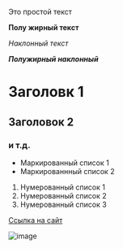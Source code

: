 Это простой текст

**Полу жирный текст**

*Наклонный текст*

***Полужирный наклонный***

# Заголовк 1

## Заголовок 2

### и т.д.

- Маркированный список 1
- Маркированнный список 2


1. Нумерованный список 1
2. Нумерованный список 2
3. Нумерованный список 3

[Ссылка на сайт](https://github.com/Miadr-glitch/Study_1/edit/main/main.md)

![image](https://encrypted-tbn0.gstatic.com/images?q=tbn:ANd9GcQULAFFIeoTlEXkF8dADrcN0DSxVMY7mwdvwA&s)
